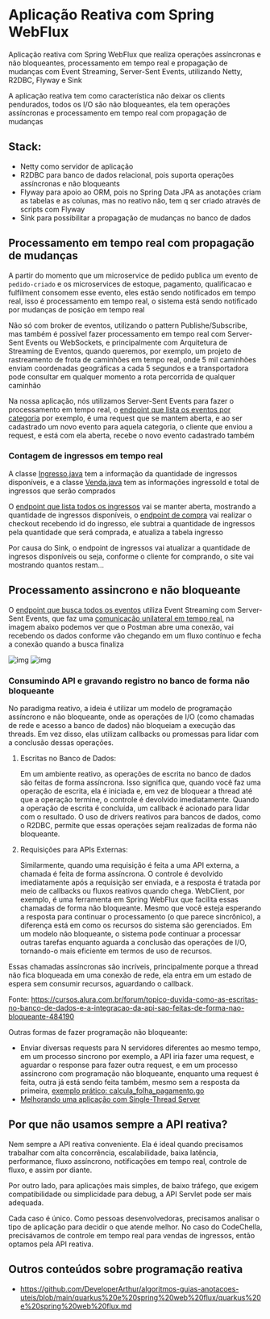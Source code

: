 # Aplicação Reativa com Spring WebFlux

Aplicação reativa com Spring WebFlux que realiza operações assíncronas e não bloqueantes, processamento em tempo real
e propagação de mudanças com Event Streaming, Server-Sent Events, utilizando Netty, R2DBC, Flyway e Sink

A aplicação reativa tem como característica não deixar os clients pendurados, todos os I/O são não bloqueantes, ela tem operações assíncronas e processamento em tempo real com propagação de mudanças

## Stack:
- Netty como servidor de aplicação
- R2DBC para banco de dados relacional, pois suporta operações assíncronas e não bloqueants
- Flyway para apoio ao ORM, pois no Spring Data JPA as anotações criam as tabelas e as colunas, 
mas no reativo não, tem q ser criado através de scripts com Flyway
- Sink para possibilitar a propagação de mudanças no banco de dados

## Processamento em tempo real com propagação de mudanças

A partir do momento que um microservice de pedido publica um evento de `pedido-criado` e os microservices de estoque, pagamento, qualificacao e fulfilment consomem esse evento, eles estão sendo notificados em tempo real, isso é processamento em tempo real, o sistema está sendo notificado por mudanças de posição em tempo real

Não só com broker de eventos, utilizando o pattern Publishe/Subscribe, mas também é possível fazer processamento em tempo real com Server-Sent Events ou WebSockets, e principalmente com Arquitetura de Streaming de Eventos, quando queremos, por exemplo, um projeto de rastreamento de frota de caminhões em tempo real, onde 5 mil caminhões enviam coordenadas geográficas a cada 5 segundos e a transportadora pode consultar em qualquer momento a rota percorrida de qualquer caminhão

Na nossa aplicação, nós utilizamos Server-Sent Events para fazer o processamento em tempo real,
o [endpoint que lista os eventos por categoria](https://github.com/DeveloperArthur/aplicacao-reativa-spring-webflux/blob/main/src/main/java/br/com/alura/codechella/api/EventoController.java) por exemplo, é uma request que se mantem aberta, 
e ao ser cadastrado um novo evento para aquela categoria, o cliente que enviou a request, e 
está com ela aberta, recebe o novo evento cadastrado também

### Contagem de ingressos em tempo real

A classe [Ingresso.java](https://github.com/DeveloperArthur/aplicacao-reativa-spring-webflux/blob/main/src/main/java/br/com/alura/codechella/domain/Ingresso.java) tem a informação da quantidade de ingressos disponíveis, e a classe
[Venda.java](https://github.com/DeveloperArthur/aplicacao-reativa-spring-webflux/blob/main/src/main/java/br/com/alura/codechella/domain/Venda.java) tem as informações ingressoId e total de ingressos que serão comprados

O [endpoint que lista todos os ingressos](https://github.com/DeveloperArthur/aplicacao-reativa-spring-webflux/blob/main/src/main/java/br/com/alura/codechella/api/IngressoController.java) vai se manter aberta, mostrando a quantidade de ingressos
disponíveis, o [endpoint de compra](https://github.com/DeveloperArthur/aplicacao-reativa-spring-webflux/blob/main/src/main/java/br/com/alura/codechella/api/IngressoController.java) vai realizar o checkout recebendo id do ingresso, ele subtrai
a quantidade de ingressos pela quantidade que será comprada, e atualiza a tabela ingresso

Por causa do Sink, o endpoint de ingressos vai atualizar a quantidade de ingresos disponíveis
ou seja, conforme o cliente for comprando, o site vai mostrando quantos restam...

## Processamento assincrono e não bloqueante

O [endpoint que busca todos os eventos]() utiliza Event Streaming com Server-Sent Events, que 
faz uma [comunicação unilateral em tempo real](https://www.linkedin.com/feed/update/urn:li:ugcPost:7288700306794684417/?commentUrn=urn%3Ali%3Acomment%3A%28ugcPost%3A7288700306794684417%2C7297693732919734272%29&dashCommentUrn=urn%3Ali%3Afsd_comment%3A%287297693732919734272%2Curn%3Ali%3AugcPost%3A7288700306794684417%29), na imagem abaixo podemos ver que o Postman 
abre uma conexão, vai recebendo os dados conforme vão chegando em um fluxo contínuo e fecha a 
conexão quando a busca finaliza

![img](./assets/Captura%20de%20Tela%202025-02-17%20às%2017.20.07.png)
![img](./assets/Captura%20de%20Tela%202025-02-17%20às%2017.20.34.png)

### Consumindo API e gravando registro no banco de forma não bloqueante

No paradigma reativo, a ideia é utilizar um modelo de programação assíncrono e não bloqueante, onde as operações de I/O (como chamadas de rede e acesso a banco de dados) não bloqueiam a execução das threads. Em vez disso, elas utilizam callbacks ou promessas para lidar com a conclusão dessas operações.

1. Escritas no Banco de Dados:

    Em um ambiente reativo, as operações de escrita no banco de dados são feitas de forma assíncrona. Isso significa que, quando você faz uma operação de escrita, ela é iniciada e, em vez de bloquear a thread até que a operação termine, o controle é devolvido imediatamente. Quando a operação de escrita é concluída, um callback é acionado para lidar com o resultado.
    O uso de drivers reativos para bancos de dados, como o R2DBC, permite que essas operações sejam realizadas de forma não bloqueante.

2. Requisições para APIs Externas:

    Similarmente, quando uma requisição é feita a uma API externa, a chamada é feita de forma assíncrona. O controle é devolvido imediatamente após a requisição ser enviada, e a resposta é tratada por meio de callbacks ou fluxos reativos quando chega.
    WebClient, por exemplo, é uma ferramenta em Spring WebFlux que facilita essas chamadas de forma não bloqueante.
    Mesmo que você esteja esperando a resposta para continuar o processamento (o que parece sincrônico), a diferença está em como os recursos do sistema são gerenciados. Em um modelo não bloqueante, o sistema pode continuar a processar outras tarefas enquanto aguarda a conclusão das operações de I/O, tornando-o mais eficiente em termos de uso de recursos.

Essas chamadas assíncronas são incríveis, principalmente porque a thread não fica bloqueada em uma conexão de rede, ela entra em um estado de espera sem consumir recursos, aguardando o callback.

Fonte: https://cursos.alura.com.br/forum/topico-duvida-como-as-escritas-no-banco-de-dados-e-a-integracao-da-api-sao-feitas-de-forma-nao-bloqueante-484190

Outras formas de fazer programação não bloqueante:
- Enviar diversas requests para N servidores diferentes ao mesmo tempo, em um processo sincrono por 
exemplo, a API iria fazer uma request, e aguardar o response para fazer outra request, e em um 
processo assincrono com programação não bloqueante, enquanto uma request é feita, outra já está 
sendo feita também, mesmo sem a resposta da primeira, [exemplo prático: calcula_folha_pagamento.go](https://github.com/DeveloperArthur/golang-first-api-rest/blob/main/service/calcula_folha_pagamento.go)
- [Melhorando uma aplicação com Single-Thread Server](https://github.com/DeveloperArthur/arquitetura-escalabilidade-com-php?tab=readme-ov-file#melhorando-disponibilidade-da-aplica%C3%A7%C3%A3o)

## Por que não usamos sempre a API reativa?
Nem sempre a API reativa conveniente. Ela é ideal quando precisamos trabalhar com alta concorrência, escalabilidade, baixa latência, performance, fluxo assíncrono, notificações em tempo real, controle de fluxo, e assim por diante.

Por outro lado, para aplicações mais simples, de baixo tráfego, que exigem compatibilidade ou simplicidade para debug, a API Servlet pode ser mais adequada.

Cada caso é único. Como pessoas desenvolvedoras, precisamos analisar o tipo de aplicação para decidir o que atende melhor. No caso do CodeChella, precisávamos de controle em tempo real para vendas de ingressos, então optamos pela API reativa.

## Outros conteúdos sobre programação reativa
- https://github.com/DeveloperArthur/algoritmos-guias-anotacoes-uteis/blob/main/quarkus%20e%20spring%20web%20flux/quarkus%20e%20spring%20web%20flux.md


